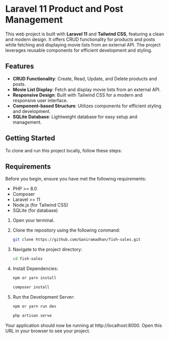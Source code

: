 # Laravel 11 Product and Post Management

This web project is built with **Laravel 11** and **Tailwind CSS**, featuring a clean and modern design. It offers CRUD functionality for products and posts while fetching and displaying movie lists from an external API. The project leverages reusable components for efficient development and styling.

## Features

- **CRUD Functionality**: Create, Read, Update, and Delete products and posts.
- **Movie List Display**: Fetch and display movie lists from an external API.
- **Responsive Design**: Built with Tailwind CSS for a modern and responsive user interface.
- **Component-based Structure**: Utilizes components for efficient styling and development.
- **SQLite Database**: Lightweight database for easy setup and management.


## Getting Started

To clone and run this project locally, follow these steps:

## Requirements

Before you begin, ensure you have met the following requirements:

- PHP >= 8.0
- Composer
- Laravel >= 11
- Node.js (for Tailwind CSS)
- SQLite (for database)

1. Open your terminal.
2. Clone the repository using the following command:

   ```bash
   git clone https://github.com/Ganiramadhan/fish-sales.git
   ```
3. Navigate to the project directory:
   ```bash
   cd fish-sales
   ```

4. Install Dependencies:
   ```bash
   npm or yarn install

   composer install
   ```

5. Run the Development Server:
   ```bash
   npm or yarn run dev

   php artisan serve 
   ```

Your application should now be running at http://localhost:8000. Open this URL in your browser to see your project.




